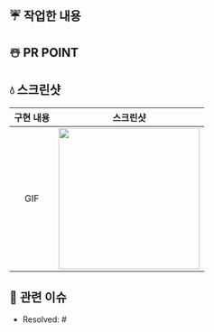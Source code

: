 ## ☔️ 작업한 내용

<!-- 아래 리스트를 지우고, 작업 내용을 적어주세요. -->


## ☃️ PR POINT
<!-- 덧붙이고 싶은 내용이 있다면! -->

## 💧 스크린샷

<!-- 작업한 화면이 있다면 스크린 샷으로 첨부해주세요. -->

|    구현 내용    |   스크린샷   |
| :-------------: | :----------: |
| GIF | <img src = "" width ="250">|



## 🌈 관련 이슈
<!-- 작업한 이슈번호를 # 뒤에 붙여주세요. 수고했습니다~* -->
- Resolved: #
